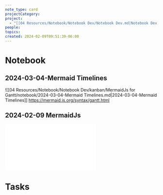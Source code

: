 ```yaml
---
note_type: card
projectCategory: 
project:
  - "[[04 Resources/Notebook/Notebook Dev/Notebook Dev.md|Notebook Dev]]"
people: 
topics: 
created: 2024-02-09T09:51:39-06:00
---
```

# Notebook
## 2024-03-04-Mermaid Timelines
 ![[04 Resources/Notebook/Notebook Dev/kanban/MermaidJs for Gantt/notebook/2024-03-04-Mermaid Timelines.md|2024-03-04-Mermaid Timelines]]
https://mermaid.js.org/syntax/gantt.html

## 2024-02-09 MermaidJs
![2024-02-09-MermaidJs](04%20Resources/Notebook/Notebook%20Dev/kanban/MermaidJs%20for%20Gantt/notebook/2024-02-09-MermaidJs.md)
# Tasks

